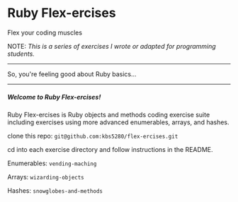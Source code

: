 # Ruby Flex-ercises
Flex your coding muscles

NOTE: _This is a series of exercises I wrote or adapted for programming students._

------

So, you're feeling good about Ruby basics...

-----

##### Welcome to Ruby Flex-ercises!

Ruby Flex-ercises is Ruby objects and methods coding exercise suite including exercises using more advanced enumerables, arrays, and hashes.

clone this repo: `git@github.com:kbs5280/flex-ercises.git`

cd into each exercise directory and follow instructions in the README.

Enumerables: `vending-maching`  

Arrays: `wizarding-objects`  

Hashes: `snowglobes-and-methods`

